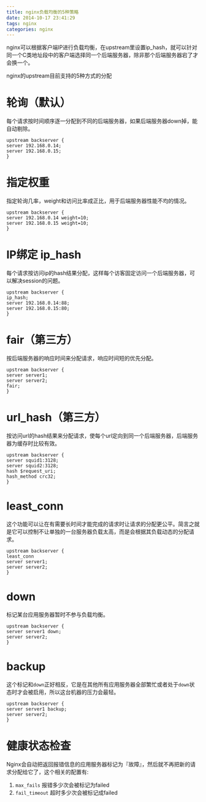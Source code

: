 ```yaml
---
title: nginx负载均衡的5种策略
date: 2014-10-17 23:41:29
tags: nginx
categories: nginx
---
```

nginx可以根据客户端IP进行负载均衡，在upstream里设置ip_hash，就可以针对同一个C类地址段中的客户端选择同一个后端服务器，除非那个后端服务器宕了才会换一个。

nginx的upstream目前支持的5种方式的分配

# 轮询（默认）
每个请求按时间顺序逐一分配到不同的后端服务器，如果后端服务器down掉，能自动剔除。 
````
upstream backserver { 
server 192.168.0.14; 
server 192.168.0.15; 
} 
````
<!-- more -->

# 指定权重
指定轮询几率，weight和访问比率成正比，用于后端服务器性能不均的情况。
````
upstream backserver { 
server 192.168.0.14 weight=10; 
server 192.168.0.15 weight=10; 
} 
````

# IP绑定 ip_hash
每个请求按访问ip的hash结果分配，这样每个访客固定访问一个后端服务器，可以解决session的问题。 
````
upstream backserver { 
ip_hash; 
server 192.168.0.14:88; 
server 192.168.0.15:80; 
} 
````

# fair（第三方）
按后端服务器的响应时间来分配请求，响应时间短的优先分配。 
````
upstream backserver { 
server server1; 
server server2; 
fair; 
} 
````

# url_hash（第三方）
按访问url的hash结果来分配请求，使每个url定向到同一个后端服务器，后端服务器为缓存时比较有效。 
````
upstream backserver { 
server squid1:3128; 
server squid2:3128; 
hash $request_uri; 
hash_method crc32; 
} 
````

# least_conn
这个功能可以让在有需要长时间才能完成的请求时让请求的分配更公平。简言之就是它可以控制不让单独的一台服务器负载太高，而是会根据其负载动态的分配请求。
````
upstream backserver { 
least_conn
server server1; 
server server2; 
} 
````

# down
标记某台应用服务器暂时不参与负载均衡。
````
upstream backserver { 
server server1 down;
server server2; 
} 
````

# backup
这个标记和`down`正好相反，它是在其他所有应用服务器全部繁忙或者处于`down`状态时才会被启用，所以这台机器的压力会最轻。
````
upstream backserver { 
server server1 backup;
server server2; 
} 
````

# 健康状态检查
Nginx会自动把返回报错信息的应用服务器标记为『故障』，然后就不再把新的请求分配给它了，这个相关的配置有:
1. `max_fails` 报错多少次会被标记为failed
2. `fail_timeout` 超时多少次会被标记成failed